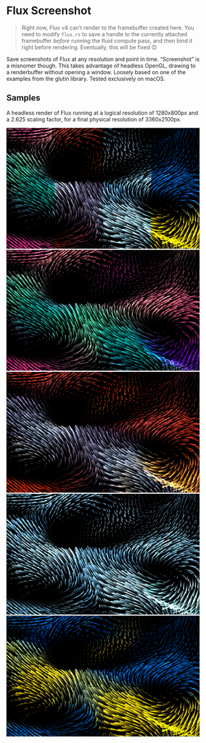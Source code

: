 # Flux Screenshot

> Right now, Flux v4 can’t render to the framebuffer created here. You need to modify `flux.rs` to save a handle to the currently attached framebuffer *before* running the fluid compute pass, and then bind it right before rendering. Eventually, this will be fixed 🙃

Save screenshots of Flux at any resolution and point in time. “Screenshot” is a misnomer though. This takes advantage of headless OpenGL, drawing to a renderbuffer without opening a window. Loosely based on one of the examples from the glutin library. Tested exclusively on macOS.

## Samples

A headless render of Flux running at a logical resolution of 1280x800px and a 2.625 scaling factor, for a final physical resolution of 3360x2100px.

![A render of Flux in all 4 default color schemes](samples/flux-all-at-1280-800-logical.webp)
![A render of Flux in the “Original” color scheme](samples/flux-original-at-1280-800-logical.webp)
![A render of Flux in the “Plasma” color scheme](samples/flux-plasma-at-1280-800-logical.webp)
![A render of Flux in the “Poolside” color scheme](samples/flux-poolside-at-1280-800-logical.webp)
![A render of Flux in the “Freedom” color scheme](samples/flux-freedom-at-1280-800-logical.webp)
